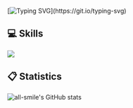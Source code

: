 [![Typing SVG](https://readme-typing-svg.herokuapp.com?font=Fira+Code&pause=1000&width=435&lines=console.log(%22Hi~I'm+FangNan%22))](https://git.io/typing-svg)


## :computer: Skills

<p>
  <a href="https://skillicons.dev">
    <img src="https://skillicons.dev/icons?i=linux,md,git,github,docker,mysql,postman,html,css,js,vue,c,cpp,java,maven,spring,py,flask" />
  </a>
</p>



## :clipboard: Statistics
![all-smile's GitHub stats](https://github-readme-stats.vercel.app/api?username=Fangnan700&show_icons=true&theme=tokyonight)



<!--
**Fangnan700/Fangnan700** is a ✨ _special_ ✨ repository because its `README.md` (this file) appears on your GitHub profile.

Here are some ideas to get you started:

- 🔭 I’m currently working on ...
- 🌱 I’m currently learning ...
- 👯 I’m looking to collaborate on ...
- 🤔 I’m looking for help with ...
- 💬 Ask me about ...
- 📫 How to reach me: ...
- 😄 Pronouns: ...
- ⚡ Fun fact: ...
-->
